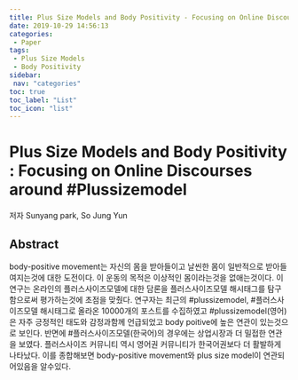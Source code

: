 ```yaml
---
title: Plus Size Models and Body Positivity - Focusing on Online Discourses around #Plussizemodel
date: 2019-10-29 14:56:13
categories: 
 - Paper
tags: 
 - Plus Size Models
 - Body Positivity
sidebar:
 nav: "categories"
toc: true
toc_label: "List"
toc_icon: "list"
---
```


# Plus Size Models and Body Positivity : Focusing on Online Discourses around #Plussizemodel
저자 Sunyang park, So Jung Yun

## Abstract 
body-positive movement는 자신의 몸을 받아들이고 날씬한 몸이 일반적으로 받아들여지는것에 대한 도전이다. 이 운동의 목적은 이상적인 몸이라는것을 없애는것이다. 이 연구는 온라인의 플러스사이즈모델에 대한 담론을 플러스사이즈모델 해시태그를 탐구함으로써 평가하는것에 초점을 맞췄다. 연구자는 최근의 #plussizemodel, #플러스사이즈모델 해시태그로 올라온 10000개의 포스트를 수집하였고 #plussizemodel(영어)은 자주 긍정적인 태도와 감정과함께 언급되었고 body poitive에 높은 연관이 있는것으로 보인다. 반면에 #플러스사이즈모델(한국어)의 경우에는 상업시장과 더 밀접한 연관을 보였다. 플러스사이즈 커뮤니티 역시 영어권 커뮤니티가 한국어권보다 더 활발하게 나타났다. 이를 종합해보면 body-positive movement와 plus size model이 연관되어있음을 알수있다. 
